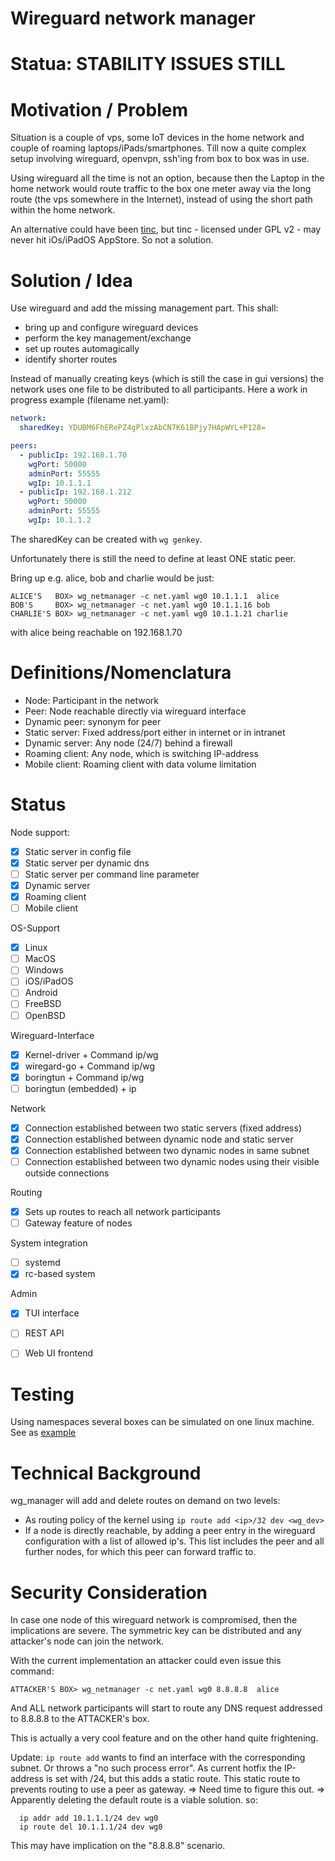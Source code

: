 Wireguard network manager
=========================

# Statua: STABILITY ISSUES STILL

# Motivation / Problem

Situation is a couple of vps, some IoT devices in the home network and couple of roaming laptops/iPads/smartphones.  Till now a quite complex setup involving wireguard, openvpn, ssh'ing from box to box was in use.

Using wireguard all the time is not an option, because then the Laptop in the home network would route traffic to the box one meter away via the long route (the vps somewhere in the Internet), instead of using the short path within the home network.

An alternative could have been [tinc](https://tinc-vpn.org/), but tinc - licensed under GPL v2 - may never hit iOs/iPadOS AppStore. So not a solution.

# Solution / Idea

Use wireguard and add the missing management part. This shall:
- bring up and configure wireguard devices
- perform the key management/exchange
- set up routes automagically
- identify shorter routes

Instead of manually creating keys (which is still the case in gui versions) the network uses one file to be distributed to all participants.  Here a work in progress example (filename net.yaml):

```yaml
network:
  sharedKey: YDUBM6FhERePZ4gPlxzAbCN7K61BPjy7HApWYL+P128=

peers:
  - publicIp: 192.168.1.70
    wgPort: 50000
    adminPort: 55555
    wgIp: 10.1.1.1
  - publicIp: 192.168.1.212
    wgPort: 50000
    adminPort: 55555
    wgIp: 10.1.1.2
```

The sharedKey can be created with `wg genkey`.


Unfortunately there is still the need to define at least ONE static peer.

Bring up e.g. alice, bob and charlie would be just:
```
ALICE'S   BOX> wg_netmanager -c net.yaml wg0 10.1.1.1  alice
BOB'S     BOX> wg_netmanager -c net.yaml wg0 10.1.1.16 bob
CHARLIE'S BOX> wg_netmanager -c net.yaml wg0 10.1.1.21 charlie
```
with alice being reachable on 192.168.1.70

# Definitions/Nomenclatura

- Node: Participant in the network
- Peer: Node reachable directly via wireguard interface
- Dynamic peer: synonym for peer
- Static server: Fixed address/port either in internet or in intranet
- Dynamic server: Any node (24/7) behind a firewall
- Roaming client: Any node, which is switching IP-address
- Mobile client: Roaming client with data volume limitation

# Status

Node support:
- [X] Static server in config file
- [X] Static server per dynamic dns
- [ ] Static server per command line parameter
- [X] Dynamic server
- [X] Roaming client
- [ ] Mobile client

OS-Support
- [X] Linux
- [ ] MacOS
- [ ] Windows
- [ ] iOS/iPadOS
- [ ] Android
- [ ] FreeBSD
- [ ] OpenBSD

Wireguard-Interface
- [X] Kernel-driver + Command ip/wg
- [X] wiregard-go + Command ip/wg
- [X] boringtun + Command ip/wg
- [ ] boringtun (embedded) + ip

Network
- [X] Connection established between two static servers (fixed address)
- [X] Connection established between dynamic node and static server
- [X] Connection established between two dynamic nodes in same subnet
- [ ] Connection established between two dynamic nodes using their visible outside connections

Routing
- [X] Sets up routes to reach all network participants
- [ ] Gateway feature of nodes

System integration
- [ ] systemd
- [X] rc-based system

Admin
- [X] TUI interface
- [ ] REST API
- [ ] Web UI frontend


# Testing

Using namespaces several boxes can be simulated on one linux machine.
See as [example](https://github.com/gin66/wg_netmanager/blob/main/ns/three_boxes.sh)

# Technical Background

wg_manager will add and delete routes on demand on two levels:
- As routing policy of the kernel using `ip route add <ip>/32 dev <wg_dev>`
- If a node is directly reachable, by adding a peer entry in the wireguard configuration
  with a list of allowed ip's. This list includes the peer and all further nodes, for which this peer can forward traffic to.

# Security Consideration

In case one node of this wireguard network is compromised, then the implications are severe. The symmetric key can be distributed and any attacker's node can join the network.

With the current implementation an attacker could even issue this command:
```
ATTACKER'S BOX> wg_netmanager -c net.yaml wg0 8.8.8.8  alice
```
And ALL network participants will start to route any DNS request addressed to 8.8.8.8 to the ATTACKER's box.

This is actually a very cool feature and on the other hand quite frightening.

Update: `ip route add` wants to find an interface with the corresponding subnet. Or throws a "no such process error".
As current hotfix the IP-address is set with /24, but this adds a static route.
This static route to prevents routing to use a peer as gateway.
=> Need time to figure this out.
=> Apparently deleting the default route is a viable solution.
   so:
```
  ip addr add 10.1.1.1/24 dev wg0
  ip route del 10.1.1.1/24 dev wg0
```

This may have implication on the "8.8.8.8" scenario.
